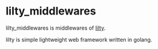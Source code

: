 # lilty_middlewares

lilty_middlewares is middlewares of [lilty](https://github.com/hlts2/lilty).

lilty is simple lightweight web framework written in golang.
